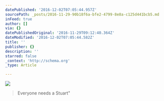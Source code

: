 ```yaml
---
datePublished: '2016-12-02T07:05:44.957Z'
sourcePath: _posts/2016-11-29-90b18f6a-bfe2-4799-8e8a-c125d441bcb5.md
inFeed: true
author: []
via: {}
datePublishedOriginal: '2016-11-29T09:12:40.364Z'
dateModified: '2016-12-02T07:05:44.582Z'
title: ''
publisher: {}
description: ''
starred: false
_context: 'http://schema.org'
_type: Article

---
```

![](https://the-grid-user-content.s3-us-west-2.amazonaws.com/9162aa00-a324-4d05-8604-fcbaf84d1194.jpg)

> Everyone needs a Stuart"